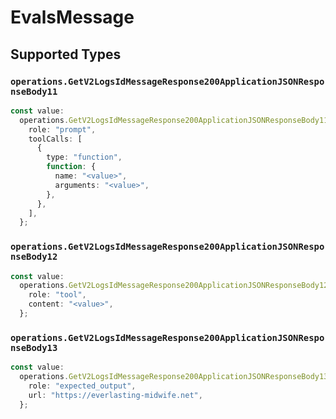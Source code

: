 # EvalsMessage


## Supported Types

### `operations.GetV2LogsIdMessageResponse200ApplicationJSONResponseBody11`

```typescript
const value:
  operations.GetV2LogsIdMessageResponse200ApplicationJSONResponseBody11 = {
    role: "prompt",
    toolCalls: [
      {
        type: "function",
        function: {
          name: "<value>",
          arguments: "<value>",
        },
      },
    ],
  };
```

### `operations.GetV2LogsIdMessageResponse200ApplicationJSONResponseBody12`

```typescript
const value:
  operations.GetV2LogsIdMessageResponse200ApplicationJSONResponseBody12 = {
    role: "tool",
    content: "<value>",
  };
```

### `operations.GetV2LogsIdMessageResponse200ApplicationJSONResponseBody13`

```typescript
const value:
  operations.GetV2LogsIdMessageResponse200ApplicationJSONResponseBody13 = {
    role: "expected_output",
    url: "https://everlasting-midwife.net",
  };
```

